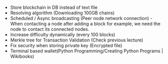 * Store blockchain in DB instead of text file
* Resolving algorithm (Downloading 100GB chains)
* Scheduled / Async broadcasting (Peer node network connection) - When contacting a
	node after adding a block for example, we need the node to contact its
	connected nodes.
* Increase difficulty dynamically (every 100 blocks)
* Merkle tree for Transaction Validation (Check previous lecture)
* Fix security when storing private key (Encrypted file)
* Terminal based wallet(Python Programming/Creating Python Programs |
	Wikibooks)
